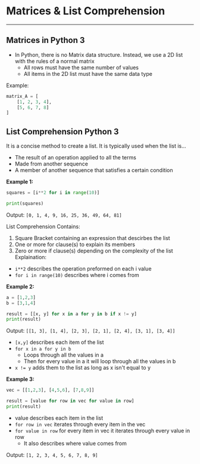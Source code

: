 # Matrices & List Comprehension 
---
## Matrices in Python 3
* In Python, there is no Matrix data structure. Instead, we use a 2D list with the rules of a normal matrix
    * All rows must have the same number of values
    * All items in the 2D list must have the same data type

Example:
```python
matrix_A = [
    [1, 2, 3, 4],
    [5, 6, 7, 8]
]
```
## List Comprehension Python 3
It is a concise method to create a list. It is typically used when the list is...
* The result of an operation applied to all the terms
* Made from another sequence
* A member of another sequence that satisfies a certain condition

**Example 1:**
```python
squares = [i**2 for i in range(10)]

print(squares)
```
Output:
```[0, 1, 4, 9, 16, 25, 36, 49, 64, 81]```

List Comprehension Contains:
1. Square Bracket containing an expression that descirbes the list
2. One or more for clause(s) to explain its members
3. Zero or more if clause(s) depending on the complexity of the list
Explaination:
* ```i**2``` describes the operation preformed on each i value
* ```for i in range(10)``` describes where i comes from

**Example 2:**
```python
a = [1,2,3]
b = [3,1,4]

result = [[x, y] for x in a for y in b if x != y]
print(result)
```
Output:
```[[1, 3], [1, 4], [2, 3], [2, 1], [2, 4], [3, 1], [3, 4]]```
* ```[x,y]``` describes each item of the list
* ```for x in a for y in b``` 
     * Loops through all the values in a
     * Then for every value in a it will loop through all the values in b
* ```x != y``` adds them to the list as long as x isn't equal to y

**Example 3:**
```python
vec = [[1,2,3], [4,5,6], [7,8,9]]

result = [value for row in vec for value in row]
print(result)
```
* value describes each item in the list
* ```for row in vec``` iterates through every item in the vec
* ```for value in row``` for every item in vec it iterates through every value in row
     * It also describes where value comes from

Output: 
```[1, 2, 3, 4, 5, 6, 7, 8, 9]```
